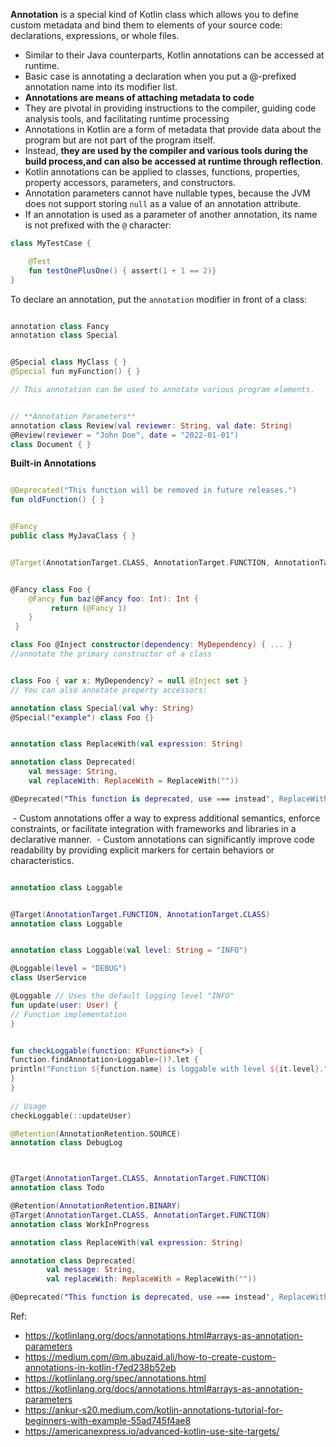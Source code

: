 
**Annotation** is a special kind of Kotlin class which allows you to define custom metadata and bind them to elements of your source code: declarations, expressions, or whole files. 
- Similar to their Java counterparts, Kotlin annotations can be accessed at runtime.
- Basic case is annotating a declaration when you put a @-prefixed annotation name into its modifier list.
- **Annotations are means of attaching metadata to code**
- They are pivotal in providing instructions to the compiler, guiding code analysis tools, and facilitating runtime processing
- Annotations in Kotlin are a form of metadata that provide data about the program but are not part of the program itself.
- Instead, **they are used by the compiler and various tools during the build process,and can also be accessed at runtime through reflection**.
- Kotlin annotations can be applied to classes, functions, properties, property accessors, parameters, and constructors.
-  Annotation parameters cannot have nullable types, because the JVM does not support storing `null` as a value of an annotation attribute.
- If an annotation is used as a parameter of another annotation, its name is not prefixed with the `@` character:


```kotlin
class MyTestCase { 

	@Test
	fun testOnePlusOne() { assert(1 + 1 == 2)} 
}
```


To declare an annotation, put the `annotation` modifier in front of a class:

```swift

annotation class Fancy
annotation class Special


@Special class MyClass { }
@Special fun myFunction() { }

// This annotation can be used to annotate various program elements.


// **Annotation Parameters**
annotation class Review(val reviewer: String, val date: String)
@Review(reviewer = "John Doe", date = "2022-01-01")
class Document { }

```

**Built-in Annotations**

```KOTLIN

@Deprecated("This function will be removed in future releases.")  
fun oldFunction() { }


@Fancy  
public class MyJavaClass { }
```

```kotlin

@Target(AnnotationTarget.CLASS, AnnotationTarget.FUNCTION, AnnotationTarget.TYPE_PARAMETER, AnnotationTarget.VALUE_PARAMETER, AnnotationTarget.EXPRESSION) @Retention(AnnotationRetention.SOURCE) @MustBeDocumented annotation class Fancy


@Fancy class Foo { 
	@Fancy fun baz(@Fancy foo: Int): Int {
		 return (@Fancy 1) 
	}
 }

class Foo @Inject constructor(dependency: MyDependency) { ... }
//annotate the primary constructor of a class 


class Foo { var x: MyDependency? = null @Inject set }
// You can also annotate property accessors:

```



```kotlin
annotation class Special(val why: String)
@Special("example") class Foo {}


annotation class ReplaceWith(val expression: String)

annotation class Deprecated( 
	val message: String, 
	val replaceWith: ReplaceWith = ReplaceWith("")) 

@Deprecated("This function is deprecated, use === instead", ReplaceWith("this === other"))


```



 - Custom annotations offer a way to express additional semantics, enforce constraints, or facilitate integration with frameworks and libraries in a declarative manner.
 - Custom annotations can significantly improve code readability by providing explicit markers for certain behaviors or characteristics.

```KOTLIN

annotation class Loggable


@Target(AnnotationTarget.FUNCTION, AnnotationTarget.CLASS)  
annotation class Loggable


annotation class Loggable(val level: String = "INFO")

@Loggable(level = "DEBUG")  
class UserService

@Loggable // Uses the default logging level "INFO"  
fun update(user: User) {  
// Function implementation  
}


fun checkLoggable(function: KFunction<*>) {  
function.findAnnotation<Loggable>()?.let {  
println("Function ${function.name} is loggable with level ${it.level}.")  
}  
}  
  
// Usage  
checkLoggable(::updateUser)

@Retention(AnnotationRetention.SOURCE)  
annotation class DebugLog



@Target(AnnotationTarget.CLASS, AnnotationTarget.FUNCTION)  
annotation class Todo

@Retention(AnnotationRetention.BINARY)  
@Target(AnnotationTarget.CLASS, AnnotationTarget.FUNCTION)  
annotation class WorkInProgress


```




```kotlin
annotation class ReplaceWith(val expression: String)

annotation class Deprecated(
        val message: String,
        val replaceWith: ReplaceWith = ReplaceWith(""))

@Deprecated("This function is deprecated, use === instead", ReplaceWith("this === other"))
```



Ref:

- https://kotlinlang.org/docs/annotations.html#arrays-as-annotation-parameters
- https://medium.com/@m.abuzaid.ali/how-to-create-custom-annotations-in-kotlin-f7ed238b52eb
- https://kotlinlang.org/spec/annotations.html
- https://kotlinlang.org/docs/annotations.html#arrays-as-annotation-parameters
- https://ankur-s20.medium.com/kotlin-annotations-tutorial-for-beginners-with-example-55ad745f4ae8
- https://americanexpress.io/advanced-kotlin-use-site-targets/